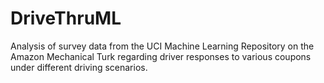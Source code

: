 # DriveThruML
Analysis of survey data from the UCI Machine Learning Repository on the Amazon Mechanical Turk regarding driver responses to various coupons under different driving scenarios.
